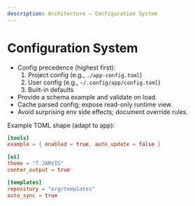 ```yaml
---
description: Architecture — Configuration System
---
```


# Configuration System

- Config precedence (highest first):
  1. Project config (e.g., `./app-config.toml`)
  2. User config (e.g., `~/.config/app/config.toml`)
  3. Built-in defaults
- Provide a schema example and validate on load.
- Cache parsed config; expose read-only runtime view.
- Avoid surprising env side effects; document override rules.

Example TOML shape (adapt to app):

```toml
[tools]
example = { enabled = true, auto_update = false }

[ui]
theme = "T.JARVIS"
center_output = true

[templates]
repository = "org/templates"
auto_sync = true
```
